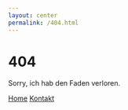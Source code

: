 ```yaml
---
layout: center
permalink: /404.html
---
```


# 404

Sorry, ich hab den Faden verloren.

<div class="mt3">
  <a href="{{ site.baseurl }}/" class="button button-blue button-big">Home</a>
  <a href="{{ site.baseurl }}/kontakt/" class="button button-blue button-big">Kontakt</a>
</div>
